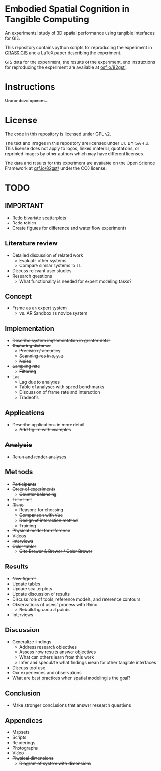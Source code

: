 # Embodied Spatial Cognition in Tangible Computing
An experimental study of 3D spatial performance using tangible interfaces for GIS.

This repository contains python scripts for reproducing the experiment in [GRASS GIS](https://grass.osgeo.org/)
and a LaTeX paper describing the experiment.

GIS data for the experiment, the results of the experiment, and instructions for reproducing the experiment are available at [osf.io/82gst/](https://osf.io/82gst/).

# Instructions
Under development...

# License
The code in this repository is licensed under GPL v2.

The text and images in this repository are licensed under CC BY-SA 4.0. This license does not apply to logos, linked material, quotations, or reprinted images by other authors which may have different licenses.

The data and results for this experiment are available on the Open Science Framework at [osf.io/82gst/](https://osf.io/82gst/) under the CC0 license.

# TODO

## IMPORTANT
* Redo bivariate scatterplots
* Redo tables
* Create figures for difference and water flow experiments

## Literature review
* Detailed discussion of related work
   - Evaluate other systems
   - Compare similar systems to TL
* Discuss relevant user studies
* Research questions
   - What functionality is needed for expert modeling tasks?

## Concept
* Frame as an expert system
   - vs. AR Sandbox as novice system

## Implementation
* ~~Describe system implementation in greater detail~~
* ~~Capturing distance~~
   - ~~Precision / accuracy~~
   - ~~Scanning res in x, y, z~~
   - ~~Noise~~
* ~~Sampling rate~~
   - ~~Filtering~~
* Lag
   - Lag due to analyses
   - ~~Table of analyses with speed benchmarks~~
   - Discussion of frame rate and interaction
   - Tradeoffs

## ~~Applications~~
* ~~Describe applications in more detail~~
   - ~~Add figure with examples~~

## ~~Analysis~~
* ~~Rerun and render analyses~~

## Methods
* ~~Participants~~
* ~~Order of experiments~~
   - ~~Counter balancing~~
* ~~Time limit~~
* ~~Rhino~~
   - ~~Reasons for choosing~~
   - ~~Comparison with Vue~~
   - ~~Design of interaction method~~
   - ~~Training~~
* ~~Physical model for reference~~
* ~~Videos~~
* ~~Interviews~~
* ~~Color tables~~
   - ~~Cite Brewer & Brewer / Color Brewer~~

## Results
* ~~New figures~~
* Update tables
* Update scatterplots
* Update discussion of results
* Discuss role of tools, reference models, and reference contours
* Observations of users' process with Rhino
   - Rebuilding control points
* Interviews

## Discussion
* Generalize findings
   - Address research objectives
   - Assess how results answer objectives
   - What can others learn from this work
   - Infer and speculate what findings mean for other tangible interfaces
* Discuss tool use
* Our experiences and observations
* What are best practices when spatial modeling is the goal?

## Conclusion
* Make stronger conclusions that answer research questions

## Appendices
* Mapsets
* Scripts
* Renderings
* Photographs
* ~~Video~~
* ~~Physical dimensions~~
   - ~~Diagram of system with dimensions~~
